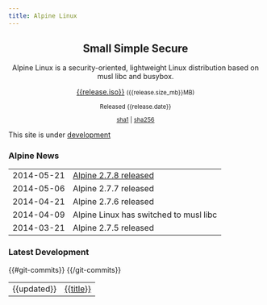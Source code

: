 ```yaml
---
title: Alpine Linux
---
```


<div class="widebar">
 <div class="block2">
  <center>
   <h2>Small Simple Secure</h2>
   <p>
    Alpine Linux is a security-oriented, lightweight Linux distribution
    based on musl libc and busybox.
   </p>
  </center>
 </div>
 <div class="block2">
  <center>
   <span class="icon-download" style="font-size:400%; color:green;"></span>
   <p>
    <a href="{{release.iso}}">{{release.iso}}</a>
    <small>({{release.size_mb}}MB)</small>
   </p>
   <small>
    <p>Released {{release.date}}</p>
    <p>
     <a title="{{release.sha1}}" href="{{release.iso}}.sha1">sha1</a>
     |
     <a title="{{release.sha256}}" href="{{release.iso}}.sha256">sha256</a>
    </p>
   </small>
  </center>
 </div>
 <p></p>
</div>

This site is under [development](http://git.alpinelinux.org/cgit/ncopa/mksite-alpine)

<div>
 <div class="block2">
  <h3><span class="icon-rss-square"></span> Alpine News</h3>
  <table>
   <tr><td>2014-05-21</td><td><a href="posts/release-2.7.8.html">Alpine 2.7.8 released</a></td></tr>
   <tr><td>2014-05-06</td><td><a>Alpine 2.7.7 released</a></td></tr>
   <tr><td>2014-04-21</td><td><a>Alpine 2.7.6 released</a></td></tr>
   <tr><td>2014-04-09</td><td><a>Alpine Linux has switched to musl libc</a></td></tr>
   <tr><td>2014-03-21</td><td><a>Alpine 2.7.5 released</a></td></tr>
  </table>
 </div>
 <div class="block2">
  <h3><span class="icon-archive"></span> Latest Development</h3>
  <table>
   {{#git-commits}}
   <tr>
    <td><time datetime="{{updated}}">{{updated}}</time></td>
    <td><a href="{{{link}}}">{{title}}</a></td>
   </tr>
   {{/git-commits}}
 </table>
 </div>
</div>

